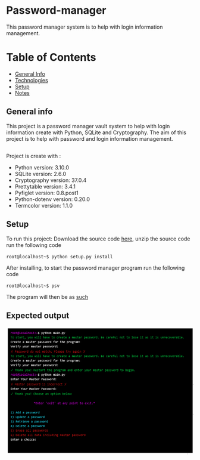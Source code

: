 # Password-manager
This password manager system is to help with login information management. 

# Table of Contents
* [General Info](#general-info)
* [Technologies](#technologies)
* [Setup](#setup)
* [Notes](#note)

## General info
This project is a password manager vault system to help with login information create with Python, SQLite and Cryptography.
The aim of this project is to help with password and login information management.

##
Project is create with :
* Python version: 3.10.0
* SQLite version: 2.6.0
* Cryptography version: 37.0.4
* Prettytable version: 3.4.1
* Pyfiglet version: 0.8.post1
* Python-dotenv version: 0.20.0
* Termcolor version: 1.1.0

## Setup
To run this project:
Download the source code [here](https://github.com/Cyrof/Password-manager/releases/tag/V0.1.0), unzip the source code run the following code
```console
root@localhost~$ python setup.py install
```
After installing, to start the password manager program run the following code
``` console
root@localhost~$ psv
```
The program will then be as [such](expected-output) 

## Expected output
![Expected output](https://github.com/Cyrof/Password-manager/blob/main/image.png)
